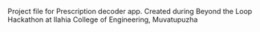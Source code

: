 Project file for Prescription decoder app.
Created during Beyond the Loop Hackathon at Ilahia College of Engineering, Muvatupuzha
